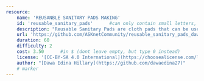 ```yaml
---
resource:
    name: 'REUSANBLE SANITARY PADS MAKING'
    id: 'reusable_sanitary_pads'      #can only contain small letters, numbers, minus and underscore. needs to be the same as the file name
    description: "Reusable Sanitary Pads are cloth pads that can be used several times. They absorb the menstrual blood and the pad should stay for about 4-5 hours depending on your menstrual flow. After use, you need to wash the cloth really well and remove every stain of blood and then you can reuse the same pad. These cloth pads are usually made in several layers."
    url: 'https://github.com/ASKnetCommunity/reusable_sanitary_pads_dawa_edina#reusable-sanitary-pads-making'
    duration: 60
    difficulty: 2
    cost: 3.50      #in $ (dont leave empty, but type 0 instead)
    license: '[CC-BY-SA 4.0 International](https://choosealicense.com/licenses/cc-by-sa-4.0/)'
    author: "[Dawa Edina Hillary](https://github.com/dawaedina27)"
    # marker
---
```

